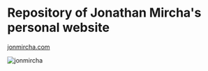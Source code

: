 # Repository of Jonathan Mircha's personal website

[jonmircha.com](jonmircha.com)

![jonmircha](http://jonmircha.com/img/apple-touch-icon.png)